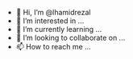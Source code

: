 - 👋 Hi, I’m @lhamidrezal
- 👀 I’m interested in ...
- 🌱 I’m currently learning ...
- 💞️ I’m looking to collaborate on ...
- 📫 How to reach me ...

<!---
lhamidrezal/lhamidrezal is a ✨ special ✨ repository because its `README.md` (this file) appears on your GitHub profile.
You can click the Preview link to take a look at your changes.
--->
